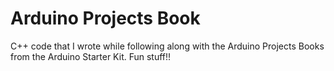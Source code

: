 # Arduino Projects Book
C++ code that I wrote while following along with the Arduino Projects Books from the Arduino Starter Kit. Fun stuff!!
